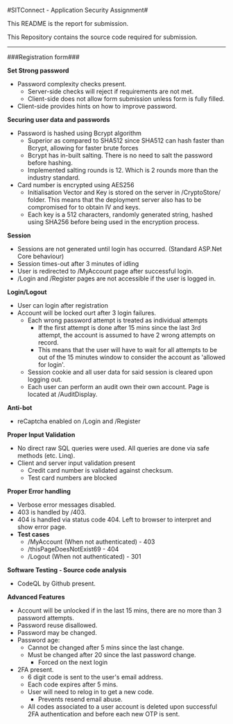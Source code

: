 #SITConnect - Application Security Assignment#

This README is the report for submission.

This Repository contains the source code required for submission.

---

###Registration form###

**Set Strong password**

- Password complexity checks present.
  - Server-side checks will reject if requirements are not met.
  - Client-side does not allow form submission unless form is fully filled.
- Client-side provides hints on how to improve password.

**Securing user data and passwords**

- Password is hashed using Bcrypt algorithm
  - Superior as compared to SHA512 since SHA512 can hash faster than Bcrypt, allowing for faster brute forces
  - Bcrypt has in-built salting. There is no need to salt the password before hashing.
  - Implemented salting rounds is 12. Which is 2 rounds more than the industry standard.
- Card number is encrypted using AES256
  - Initialisation Vector and Key is stored on the server in /CryptoStore/ folder. This means that the deployment server also has to be compromised for to obtain IV and keys.
  - Each key is a 512 characters, randomly generated string, hashed using SHA256 before being used in the encryption process.

**Session**

- Sessions are not generated until login has occurred. (Standard ASP.Net Core behaviour)
- Session times-out after 3 minutes of idling
- User is redirected to /MyAccount page after successful login.
- /Login and /Register pages are not accessible if the user is logged in.

**Login/Logout**

- User can login after registration
- Account will be locked ourt after 3 login failures.
  - Each wrong password attempt is treated as individual attempts
    - If the first attempt is done after 15 mins since the last 3rd attempt, the account is assumed to have 2 wrong attempts on record.
    - This means that the user will have to wait for all attempts to be out of the 15 minutes window to consider the account as &#39;allowed for login&#39;.
  - Session cookie and all user data for said session is cleared upon logging out.
  - Each user can perform an audit own their own account. Page is located at /AuditDisplay.

**Anti-bot**

- reCaptcha enabled on /Login and /Register

**Proper Input Validation**

- No direct raw SQL queries were used. All queries are done via safe methods (etc. Linq).
- Client and server input validation present
  - Credit card number is validated against checksum.
  - Test card numbers are blocked

**Proper Error handling**

- Verbose error messages disabled.
- 403 is handled by /403.
- 404 is handled via status code 404. Left to browser to interpret and show error page.
- **Test cases**
  - /MyAccount (When not authenticated) - 403
  - /thisPageDoesNotExist69 - 404
  - /Logout (When not authenticated) - 301

**Software Testing - Source code analysis**

- CodeQL by Github present.

**Advanced Features**

- Account will be unlocked if in the last 15 mins, there are no more than 3 password attempts.
- Password reuse disallowed.
- Password may be changed.
- Password age:
  - Cannot be changed after 5 mins since the last change.
  - Must be changed after 20 since the last password change.
    - Forced on the next login
- 2FA present.
  - 6 digit code is sent to the user&#39;s email address.
  - Each code expires after 5 mins.
  - User will need to relog in to get a new code.
    - Prevents resend email abuse.
  - All codes associated to a user account is deleted upon successful 2FA authentication and before each new OTP is sent.
